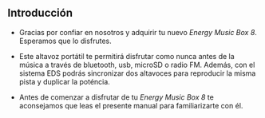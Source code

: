 ## Introducción

*	Gracias por confiar en nosotros y adquirir tu nuevo *Energy Music Box 8*. Esperamos que lo disfrutes.

*	Este altavoz portátil te permitirá disfrutar como nunca antes de la música a través de bluetooth, usb, microSD o radio FM. Además, con el sistema EDS podrás sincronizar dos altavoces para reproducir la misma pista y duplicar la poténcia.

*	Antes de comenzar a disfrutar de tu *Energy Music Box 8* te aconsejamos que leas el presente manual para familiarizarte con él.
